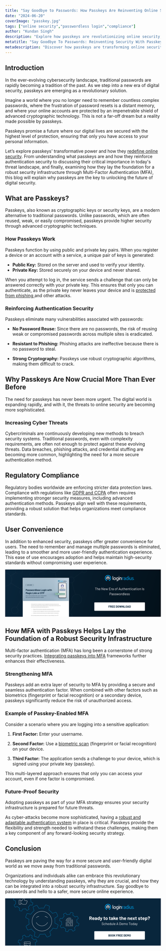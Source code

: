 ```yaml
---
title: "Say Goodbye to Passwords: How Passkeys Are Reinventing Online Security"
date: "2024-06-20"
coverImage: "passkey.jpg"
tags: ["online security","passwordless login","compliance"]
author: "Kundan Singh"
description: "Explore how passkeys are revolutionizing online security, replacing passwords with advanced cryptographic keys, and strengthening Multi-Factor Authentication (MFA). Say goodbye to passwords and embrace a secure digital future."
metatitle: "Say Goodbye To Passwords: Reinventing Security With Passkeys"
metadescription: "Discover how passkeys are transforming online security by eliminating traditional passwords and enhancing authentication. Learn why they're crucial today."
---
```


## Introduction

In the ever-evolving cybersecurity landscape, traditional passwords are rapidly becoming a tradition of the past. As we step into a new era of digital security, passkeys are emerging as a revolutionary solution. 

Imagine a world where you no longer need to remember countless complex passwords, where the frustration of password resets is a distant memory, and where your online accounts are protected by an impenetrable shield of advanced cryptographic technology. This is not a far-off dream but a reality made possible by passkeys. 

Passkeys promise a future where our digital lives are secured with the highest level of protection, ensuring that only you have access to your personal information. 

Let’s explore passkeys' transformative power and how they [redefine online security](https://www.loginradius.com/blog/identity/login-security/). From understanding what passkeys are and how they reinforce authentication security to discussing their critical importance in today's threat landscape, and finally, examining how they lay the foundation for a robust security infrastructure through Multi-Factor Authentication (MFA), this blog will explain why passkeys are the key to unlocking the future of digital security.

## What are Passkeys? 

Passkeys, also known as cryptographic keys or security keys, are a modern alternative to traditional passwords. Unlike passwords, which are often reused, weak, or easily compromised, passkeys provide higher security through advanced cryptographic techniques.

### How Passkeys Work

Passkeys function by using public and private key pairs. When you register a device or an account with a service, a unique pair of keys is generated:

* **Public Key:** Stored on the server and used to verify your identity.
* **Private Key:** Stored securely on your device and never shared.

When you attempt to log in, the service sends a challenge that can only be answered correctly with your private key. This ensures that only you can authenticate, as the private key never leaves your device and is [protected from phishing ](https://www.loginradius.com/blog/identity/phishing-resistant-mfa-login-mobile-apps/)and other attacks.

### Reinforcing Authentication Security

Passkeys eliminate many vulnerabilities associated with passwords:

* **No Password Reuse:** Since there are no passwords, the risk of reusing weak or compromised passwords across multiple sites is eradicated.

* **Resistant to Phishing:** Phishing attacks are ineffective because there is no password to steal.

* **Strong Cryptography:** Passkeys use robust cryptographic algorithms, making them difficult to crack.

## Why Passkeys Are Now Crucial More Than Ever Before

The need for passkeys has never been more urgent. The digital world is expanding rapidly, and with it, the threats to online security are becoming more sophisticated.

### Increasing Cyber Threats

Cybercriminals are continuously developing new methods to breach security systems. Traditional passwords, even with complexity requirements, are often not enough to protect against these evolving threats. Data breaches, phishing attacks, and credential stuffing are becoming more common, highlighting the need for a more secure authentication method.

## Regulatory Compliance

Regulatory bodies worldwide are enforcing stricter data protection laws. Compliance with regulations like [GDPR and CCPA](https://www.loginradius.com/customer-privacy/) often requires implementing stronger security measures, including advanced authentication methods. Passkeys align well with these requirements, providing a robust solution that helps organizations meet compliance standards.

## User Convenience

In addition to enhanced security, passkeys offer greater convenience for users. The need to remember and manage multiple passwords is eliminated, leading to a smoother and more user-friendly authentication experience. This ease of use encourages adoption and helps maintain high-security standards without compromising user experience.

[![DS-pswrdless-login-magic-link](DS-pswrdless-login-magic-link.png)](https://www.loginradius.com/resource/datasheet/passwordless-login-magic-link-otp/)

## How MFA with Passkeys Helps Lay the Foundation of a Robust Security Infrastructure

Multi-factor authentication (MFA) has long been a cornerstone of strong security practices. [Integrating passkeys into MFA](https://www.loginradius.com/multi-factor-authentication/) frameworks further enhances their effectiveness.

### Strengthening MFA

Passkeys add an extra layer of security to MFA by providing a secure and seamless authentication factor. When combined with other factors such as biometrics (fingerprint or facial recognition) or a secondary device, passkeys significantly reduce the risk of unauthorized access.

### Example of Passkey-Enabled MFA

Consider a scenario where you are logging into a sensitive application:

1. **First Factor:** Enter your username.

2. **Second Factor:** Use a [biometric scan](https://www.loginradius.com/blog/identity/biometric-multi-factor-authentication/) (fingerprint or facial recognition) on your device.

3. **Third Factor:** The application sends a challenge to your device, which is signed using your private key (passkey).

This multi-layered approach ensures that only you can access your account, even if one factor is compromised.

### Future-Proof Security

Adopting passkeys as part of your MFA strategy ensures your security infrastructure is prepared for future threats. 

As cyber-attacks become more sophisticated, having a [robust and adaptable authentication system](loginradius.com) in place is critical. Passkeys provide the flexibility and strength needed to withstand these challenges, making them a key component of any forward-looking security strategy.

## Conclusion

Passkeys are paving the way for a more secure and user-friendly digital world as we move away from traditional passwords. 

Organizations and individuals alike can embrace this revolutionary technology by understanding passkeys, why they are crucial, and how they can be integrated into a robust security infrastructure. Say goodbye to passwords and hello to a safer, more secure online experience.

[![book-a-free-demo-loginradius](../../assets/book-a-demo-loginradius.png)](https://www.loginradius.com/book-a-demo/)
